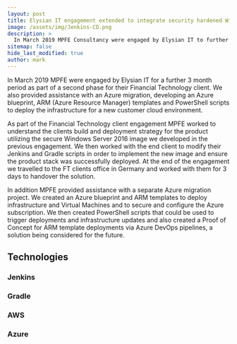 ```yaml
---
layout: post
title: Elysian IT engagement extended to integrate security hardened Windows image for FT client and assist with Azure migration
image: /assets/img/Jenkins-CD.png
description: >
  In March 2019 MPFE Consultancy were engaged by Elysian IT to further support the project with their Financial Technology client and to contribute to a separate Azure migration project.
sitemap: false
hide_last_modified: true
author: mark
---
```


In March 2019 MPFE were engaged by Elysian IT for a further 3 month period as part of a second phase for their Financial Technology client. We also provided assistance with an Azure migration, developing an Azure blueprint, ARM (Azure Resource Manager) templates and PowerShell scripts to deploy the infrastructure for a new customer cloud environment.

As part of the Financial Technology client engagement MPFE worked to understand the clients build and deployment strategy for the product utilizing the secure Windows Server 2016 image we developed in the previous engagement. We then worked with the end client to modify their Jenkins and Gradle scripts in order to implement the new image and ensure the product stack was successfully deployed. At the end of the engagement we travelled to the FT clients office in Germany and worked with them for 3 days to handover the solution.

In addition MPFE provided assistance with a separate Azure migration project. We created an Azure blueprint and ARM templates to deploy infrastructure and Virtual Machines and to secure and configure the Azure subscription. We then created PowerShell scripts that could be used to trigger deployments and infrastructure updates and also created a Proof of Concept for ARM template deployments via Azure DevOps pipelines, a solution being considered for the future.

## Technologies

### Jenkins

### Gradle

### AWS

### Azure

